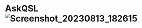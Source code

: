 # AskQSL![Screenshot_20230813_182615](https://github.com/CristianoFranca1976/AskQSL/assets/135919856/a969840a-9926-4e53-8273-731009c85eb7)

